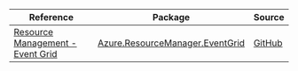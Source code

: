 | Reference | Package | Source |
|---|---|---|
|[Resource Management - Event Grid](resourcemanager.eventgrid-readme.md)|[Azure.ResourceManager.EventGrid](https://www.nuget.org/packages/Azure.ResourceManager.EventGrid)|[GitHub](https://github.com/Azure/azure-sdk-for-net/blob/main/sdk/eventgrid/Azure.ResourceManager.EventGrid)|

